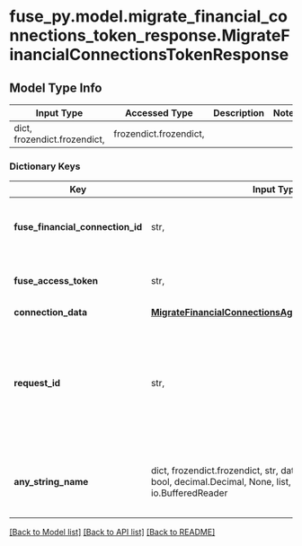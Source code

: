 # fuse_py.model.migrate_financial_connections_token_response.MigrateFinancialConnectionsTokenResponse

## Model Type Info
Input Type | Accessed Type | Description | Notes
------------ | ------------- | ------------- | -------------
dict, frozendict.frozendict,  | frozendict.frozendict,  |  | 

### Dictionary Keys
Key | Input Type | Accessed Type | Description | Notes
------------ | ------------- | ------------- | ------------- | -------------
**fuse_financial_connection_id** | str,  | str,  | Financial connection id for the fuse connection | 
**fuse_access_token** | str,  | str,  | Fuse access token for the fuse connection | 
**connection_data** | [**MigrateFinancialConnectionsAggregatorConnectionData**](MigrateFinancialConnectionsAggregatorConnectionData.md) | [**MigrateFinancialConnectionsAggregatorConnectionData**](MigrateFinancialConnectionsAggregatorConnectionData.md) |  | 
**request_id** | str,  | str,  | An identifier that is exclusive to the request and can serve as a means for investigating and resolving issues. | [optional] 
**any_string_name** | dict, frozendict.frozendict, str, date, datetime, int, float, bool, decimal.Decimal, None, list, tuple, bytes, io.FileIO, io.BufferedReader | frozendict.frozendict, str, BoolClass, decimal.Decimal, NoneClass, tuple, bytes, FileIO | any string name can be used but the value must be the correct type | [optional]

[[Back to Model list]](../../README.md#documentation-for-models) [[Back to API list]](../../README.md#documentation-for-api-endpoints) [[Back to README]](../../README.md)

